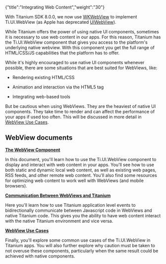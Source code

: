 {"title":"Integrating Web Content","weight":"30"}

With Titanium SDK 8.0.0, we now use [WKWebView](/docs/appc/Titanium_SDK/Titanium_SDK_How-tos/WKWebView/) to implement Ti.UI.WebView (as Apple has deprecated [UIWebView](https://developer.apple.com/documentation/uikit/uiwebview)).

While Titanium offers the power of using native UI components, sometimes it is necessary to use web content in our apps. For this reason, Titanium has the Ti.UI.WebView component that gives you access to the platform's underlying native webview. With this component you get the full range of HTML/CSS/JS capabilities that the platform has to offer.

While it's highly encouraged to use native UI components whenever possible, there are some situations that are best suited for WebViews, like:

* Rendering existing HTML/CSS

* Animation and interaction via the HTML5 <canvas> tag

* Integrating web-based tools


But be cautious when using WebViews. They are the heaviest of native UI components. They take time to render and can affect the performance of your apps if used too often. This will be discussed in more detail in [WebView Use Cases](/docs/appc/Titanium_SDK/Titanium_SDK_How-tos/Integrating_Web_Content/WebView_Use_Cases/).

## WebView documents

**[The WebView Component](/docs/appc/Titanium_SDK/Titanium_SDK_How-tos/Integrating_Web_Content/The_WebView_Component/)**

In this document, you'll learn how to use the Ti.UI.WebView component to display and interact with web content in your apps. You'll see how to use both static and dynamic local web content, as well as existing web pages, RSS feeds, and other remote web content. You'll also find some resources for optimizing web content to work well with WebViews (and mobile browsers).

**[Communication Between WebViews and Titanium](/docs/appc/Titanium_SDK/Titanium_SDK_How-tos/Integrating_Web_Content/Communication_Between_WebViews_and_Titanium/)**

Here you'll learn how to use Titanium application level events to bidirectionally communicate between Javascript code in WebViews and native Titanium code. This gives you the ability to have web content interact with the native Titanium environment and vice versa.

**[WebView Use Cases](/docs/appc/Titanium_SDK/Titanium_SDK_How-tos/Integrating_Web_Content/WebView_Use_Cases/)**

Finally, you'll explore some common use cases of the Ti.UI.WebView in Titanium apps. You will also further explore why caution must be taken to not overuse these components, particularly when the same result could be achieved with native components.
